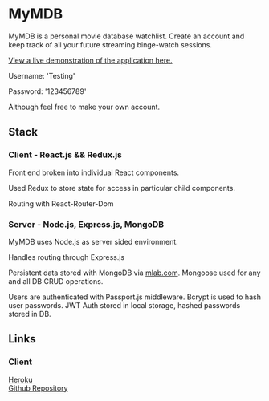 # MyMDB
MyMDB is a personal movie database watchlist. Create an account and keep track of all your future streaming binge-watch sessions. 

[View a live demonstration of the application here.](Link-to-deployed-app-her.com)

Username: 'Testing'

Password: '123456789'

Although feel free to make your own account. 

## Stack
### Client - React.js && Redux.js
Front end broken into individual React components. 

Used Redux to store state for access in particular child components. 

Routing with React-Router-Dom

### Server - Node.js, Express.js, MongoDB
MyMDB uses Node.js as server sided environment. 

Handles routing through Express.js

Persistent data stored with MongoDB via [mlab.com](http://www.mlab.com). Mongoose used for any and all DB CRUD operations. 

Users are authenticated with Passport.js middleware. Bcrypt is used to hash user passwords. JWT Auth stored in local storage, hashed passwords stored in DB.   

## Links 
### Client 
[Heroku](Herokulinkhere.com)  
[Github Repository](Repolinkhere.com)

